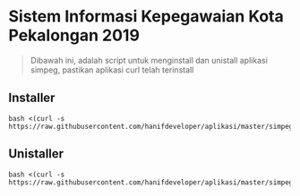 # Sistem Informasi Kepegawaian Kota Pekalongan 2019
> Dibawah ini, adalah script untuk menginstall dan unistall aplikasi simpeg, pastikan aplikasi curl telah terinstall
## Installer
```
bash <(curl -s https://raw.githubusercontent.com/hanifdeveloper/aplikasi/master/simpeg/install.sh)
``` 

## Unistaller
```
bash <(curl -s https://raw.githubusercontent.com/hanifdeveloper/aplikasi/master/simpeg/uninstall.sh)
```